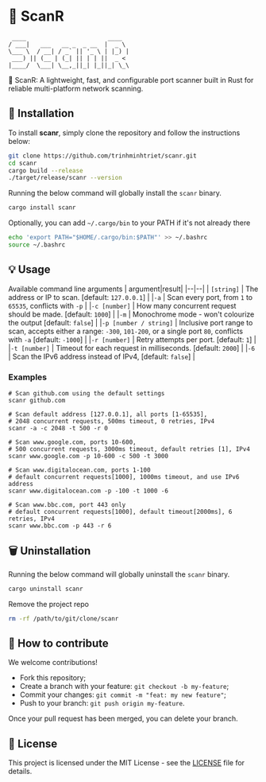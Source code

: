 # 🧹 ScanR

```text
 ____                       ____
/ ___|   ___   __ _  _ __  |  _ \
\___ \  / __| / _` || '_ \ | |_) |
 ___) || (__ | (_| || | | ||  _ <
|____/  \___| \__,_||_| |_||_| \_\

```

🧹 ScanR: A lightweight, fast, and configurable port scanner built in Rust for reliable multi-platform network scanning.

## 🚀 Installation

To install **scanr**, simply clone the repository and follow the instructions below:

```bash
git clone https://github.com/trinhminhtriet/scanr.git
cd scanr
cargo build --release
./target/release/scanr --version
```

Running the below command will globally install the `scanr` binary.

```bash
cargo install scanr
```

Optionally, you can add `~/.cargo/bin` to your PATH if it's not already there

```bash
echo 'export PATH="$HOME/.cargo/bin:$PATH"' >> ~/.bashrc
source ~/.bashrc
```

## 💡 Usage

Available command line arguments
| argument|result|
|--|--|
| `[string]` | The address or IP to scan. [default: `127.0.0.1`] |
|`-a` | Scan every port, from `1` to `65535`, conflicts with `-p` |
|`-c [number]` | How many concurrent request should be made. [default: `1000`] |
|`-m` | Monochrome mode - won't colourize the output [default: `false`] |
|`-p [number / string]` | Inclusive port range to scan, accepts either a range: `-300`, `101-200`, or a single port `80`, conflicts with `-a` [default: `-1000`] |
|`-r [number]` | Retry attempts per port. [default: `1`] |
|`-t [number]` | Timeout for each request in milliseconds. [default: `2000`] |
|`-6` | Scan the IPv6 address instead of IPv4, [default: `false`] |

### Examples

```shell
# Scan github.com using the default settings
scanr github.com

# Scan default address [127.0.0.1], all ports [1-65535],
# 2048 concurrent requests, 500ms timeout, 0 retries, IPv4
scanr -a -c 2048 -t 500 -r 0

# Scan www.google.com, ports 10-600,
# 500 concurrent requests, 3000ms timeout, default retries [1], IPv4
scanr www.google.com -p 10-600 -c 500 -t 3000

# Scan www.digitalocean.com, ports 1-100
# default concurrent requests[1000], 1000ms timeout, and use IPv6 address
scanr www.digitalocean.com -p -100 -t 1000 -6

# Scan www.bbc.com, port 443 only
# default concurrent requests[1000], default timeout[2000ms], 6 retries, IPv4
scanr www.bbc.com -p 443 -r 6
```

## 🗑️ Uninstallation

Running the below command will globally uninstall the `scanr` binary.

```bash
cargo uninstall scanr
```

Remove the project repo

```bash
rm -rf /path/to/git/clone/scanr
```

## 🤝 How to contribute

We welcome contributions!

- Fork this repository;
- Create a branch with your feature: `git checkout -b my-feature`;
- Commit your changes: `git commit -m "feat: my new feature"`;
- Push to your branch: `git push origin my-feature`.

Once your pull request has been merged, you can delete your branch.

## 📝 License

This project is licensed under the MIT License - see the [LICENSE](LICENSE) file for details.
